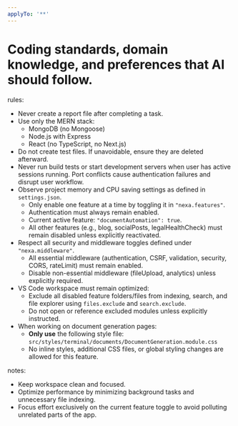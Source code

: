```yaml
---
applyTo: '**'
---
```

# Coding standards, domain knowledge, and preferences that AI should follow.

rules:
  - Never create a report file after completing a task.
  - Use only the MERN stack:
    - MongoDB (no Mongoose)
    - Node.js with Express
    - React (no TypeScript, no Next.js)
  - Do not create test files. If unavoidable, ensure they are deleted afterward.
  - Never run build tests or start development servers when user has active sessions running. Port conflicts cause authentication failures and disrupt user workflow.
  - Observe project memory and CPU saving settings as defined in `settings.json`.
    - Only enable one feature at a time by toggling it in `"nexa.features"`.
    - Authentication must always remain enabled.
    - Current active feature: `"documentAutomation": true`.
    - All other features (e.g., blog, socialPosts, legalHealthCheck) must remain disabled unless explicitly reactivated.
  - Respect all security and middleware toggles defined under `"nexa.middleware"`.
    - All essential middleware (authentication, CSRF, validation, security, CORS, rateLimit) must remain enabled.
    - Disable non-essential middleware (fileUpload, analytics) unless explicitly required.
  - VS Code workspace must remain optimized:
    - Exclude all disabled feature folders/files from indexing, search, and file explorer using `files.exclude` and `search.exclude`.
    - Do not open or reference excluded modules unless explicitly instructed.
  - When working on document generation pages:
    - **Only use** the following style file:
      `src/styles/terminal/documents/DocumentGeneration.module.css`
    - No inline styles, additional CSS files, or global styling changes are allowed for this feature.

notes:
  - Keep workspace clean and focused.
  - Optimize performance by minimizing background tasks and unnecessary file indexing.
  - Focus effort exclusively on the current feature toggle to avoid polluting unrelated parts of the app.
